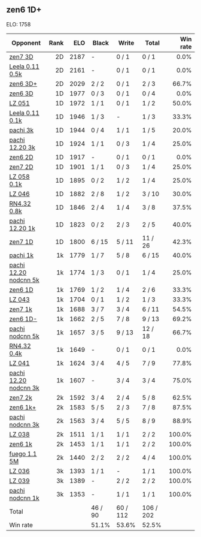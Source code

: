 ## zen6 1D+ ##

ELO: 1758

Opponent | Rank | ELO | Black | Write | Total | Win rate
---------|-----:|----:|-------|-------|-------|-------:
[zen7 3D](zen7%203D.md) | 2D | 2187 | - | 0 / 1 | 0 / 1 | 0.0%
[Leela 0.11 0.5k](Leela%200.11%200.5k.md) | 2D | 2161 | - | 0 / 1 | 0 / 1 | 0.0%
[zen6 3D+](zen6%203D+.md) | 2D | 2029 | 2 / 2 | 0 / 1 | 2 / 3 | 66.7%
[zen6 3D](zen6%203D.md) | 1D | 1977 | 0 / 3 | 0 / 1 | 0 / 4 | 0.0%
[LZ 051](LZ%20051.md) | 1D | 1972 | 1 / 1 | 0 / 1 | 1 / 2 | 50.0%
[Leela 0.11 0.1k](Leela%200.11%200.1k.md) | 1D | 1946 | 1 / 3 | - | 1 / 3 | 33.3%
[pachi 3k](pachi%203k.md) | 1D | 1944 | 0 / 4 | 1 / 1 | 1 / 5 | 20.0%
[pachi 12.20 3k](pachi%2012.20%203k.md) | 1D | 1924 | 1 / 1 | 0 / 3 | 1 / 4 | 25.0%
[zen6 2D](zen6%202D.md) | 1D | 1917 | - | 0 / 1 | 0 / 1 | 0.0%
[zen7 2D](zen7%202D.md) | 1D | 1901 | 1 / 1 | 0 / 3 | 1 / 4 | 25.0%
[LZ 058 0.1k](LZ%20058%200.1k.md) | 1D | 1895 | 0 / 2 | 1 / 2 | 1 / 4 | 25.0%
[LZ 046](LZ%20046.md) | 1D | 1882 | 2 / 8 | 1 / 2 | 3 / 10 | 30.0%
[RN4.32 0.8k](RN4.32%200.8k.md) | 1D | 1846 | 2 / 4 | 1 / 4 | 3 / 8 | 37.5%
[pachi 12.20 1k](pachi%2012.20%201k.md) | 1D | 1823 | 0 / 2 | 2 / 3 | 2 / 5 | 40.0%
[zen7 1D](zen7%201D.md) | 1D | 1800 | 6 / 15 | 5 / 11 | 11 / 26 | 42.3%
[pachi 1k](pachi%201k.md) | 1k | 1779 | 1 / 7 | 5 / 8 | 6 / 15 | 40.0%
[pachi 12.20 nodcnn 5k](pachi%2012.20%20nodcnn%205k.md) | 1k | 1774 | 1 / 3 | 0 / 1 | 1 / 4 | 25.0%
[zen6 1D](zen6%201D.md) | 1k | 1769 | 1 / 2 | 1 / 4 | 2 / 6 | 33.3%
[LZ 043](LZ%20043.md) | 1k | 1704 | 0 / 1 | 1 / 2 | 1 / 3 | 33.3%
[zen7 1k](zen7%201k.md) | 1k | 1688 | 3 / 7 | 3 / 4 | 6 / 11 | 54.5%
[zen6 1D-](zen6%201D-.md) | 1k | 1662 | 2 / 5 | 7 / 8 | 9 / 13 | 69.2%
[pachi nodcnn 5k](pachi%20nodcnn%205k.md) | 1k | 1657 | 3 / 5 | 9 / 13 | 12 / 18 | 66.7%
[RN4.32 0.4k](RN4.32%200.4k.md) | 1k | 1649 | - | 0 / 1 | 0 / 1 | 0.0%
[LZ 041](LZ%20041.md) | 1k | 1624 | 3 / 4 | 4 / 5 | 7 / 9 | 77.8%
[pachi 12.20 nodcnn 3k](pachi%2012.20%20nodcnn%203k.md) | 1k | 1607 | - | 3 / 4 | 3 / 4 | 75.0%
[zen7 2k](zen7%202k.md) | 2k | 1592 | 3 / 4 | 2 / 4 | 5 / 8 | 62.5%
[zen6 1k+](zen6%201k+.md) | 2k | 1583 | 5 / 5 | 2 / 3 | 7 / 8 | 87.5%
[pachi nodcnn 3k](pachi%20nodcnn%203k.md) | 2k | 1563 | 3 / 4 | 5 / 5 | 8 / 9 | 88.9%
[LZ 038](LZ%20038.md) | 2k | 1511 | 1 / 1 | 1 / 1 | 2 / 2 | 100.0%
[zen6 1k](zen6%201k.md) | 2k | 1453 | 1 / 1 | 1 / 1 | 2 / 2 | 100.0%
[fuego 1.1 5M](fuego%201.1%205M.md) | 2k | 1440 | 2 / 2 | 2 / 2 | 4 / 4 | 100.0%
[LZ 036](LZ%20036.md) | 3k | 1393 | 1 / 1 | - | 1 / 1 | 100.0%
[LZ 039](LZ%20039.md) | 3k | 1389 | - | 2 / 2 | 2 / 2 | 100.0%
[pachi nodcnn 1k](pachi%20nodcnn%201k.md) | 3k | 1353 | - | 1 / 1 | 1 / 1 | 100.0%
Total | | | 46 / 90 | 60 / 112 | 106 / 202 | 
Win rate| | | 51.1% | 53.6% | 52.5% | 
